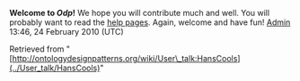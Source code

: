 __Welcome to _Odp_!__ We hope you will contribute much and well. 
You will probably want to read the [help pages](http://ontologydesignpatterns.org/wiki/Help:Contents "Help:Contents"). Again, welcome and have fun! [Admin](../User/ValentinaPresutti "User:ValentinaPresutti") 13:46, 24 February 2010 (UTC)





Retrieved from "[http://ontologydesignpatterns.org/wiki/User\_talk:HansCools](../User_talk/HansCools)"